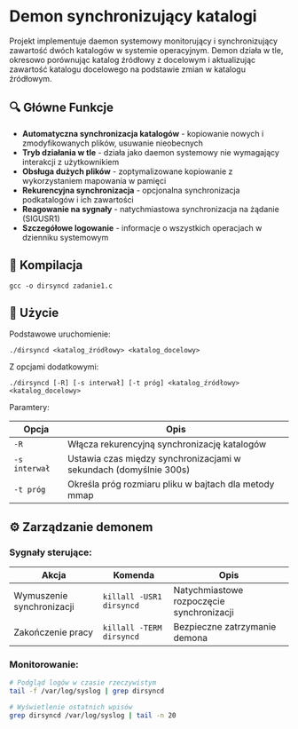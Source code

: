 
# Demon synchronizujący katalogi
Projekt implementuje daemon systemowy monitorujący i synchronizujący zawartość dwóch katalogów w systemie operacyjnym. Demon działa w tle, okresowo porównując katalog źródłowy z docelowym i aktualizując zawartość katalogu docelowego na podstawie zmian w katalogu źródłowym.

## 🔍 Główne Funkcje

- **Automatyczna synchronizacja katalogów** - kopiowanie nowych i zmodyfikowanych plików, usuwanie nieobecnych
- **Tryb działania w tle** - działa jako daemon systemowy nie wymagający interakcji z użytkownikiem
- **Obsługa dużych plików** - zoptymalizowane kopiowanie z wykorzystaniem mapowania w pamięci
- **Rekurencyjna synchronizacja** - opcjonalna synchronizacja podkatalogów i ich zawartości
- **Reagowanie na sygnały** - natychmiastowa synchronizacja na żądanie (SIGUSR1)
- **Szczegółowe logowanie** - informacje o wszystkich operacjach w dzienniku systemowym

## 🔧 Kompilacja

```
gcc -o dirsyncd zadanie1.c
```

## 🚀 Użycie
Podstawowe uruchomienie:
```
./dirsyncd <katalog_źródłowy> <katalog_docelowy>
```
Z opcjami dodatkowymi:
```
./dirsyncd [-R] [-s interwał] [-t próg] <katalog_źródłowy> <katalog_docelowy>
```
Paramtery: 

| Opcja | Opis |
|-------|------|
| `-R` | Włącza rekurencyjną synchronizację katalogów |
| `-s interwał` | Ustawia czas między synchronizacjami w sekundach (domyślnie 300s) |
| `-t próg` | Określa próg rozmiaru pliku w bajtach dla metody mmap |

## ⚙️ Zarządzanie demonem

### Sygnały sterujące:

| Akcja | Komenda | Opis |
|-------|---------|------|
| Wymuszenie synchronizacji | `killall -USR1 dirsyncd` | Natychmiastowe rozpoczęcie synchronizacji |
| Zakończenie pracy | `killall -TERM dirsyncd` | Bezpieczne zatrzymanie demona |

### Monitorowanie:

```bash
# Podgląd logów w czasie rzeczywistym
tail -f /var/log/syslog | grep dirsyncd

# Wyświetlenie ostatnich wpisów
grep dirsyncd /var/log/syslog | tail -n 20
```


